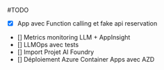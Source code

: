 #TODO

- [x] App avec Function calling et fake api reservation
- [] Metrics monitoring LLM + AppInsight
- [] LLMOps avec tests
- [] Import Projet AI Foundry
- [] Déploiement Azure Container Apps avec AZD